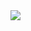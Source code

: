 <img src="https://res.cloudinary.com/nickytonline/image/upload/w_1280,h_669,c_fill,q_auto,f_auto/w_860,c_fit,co_rgb:ffffff,g_south_west,x_30,y_280,l_text:roboto_64_bold:Welcome%20to%20my%20GitHub%20profile/w_860,c_fit,co_rgb:ffffff/social" />
